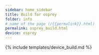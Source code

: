 ```yaml
---
sidebar: home_sidebar
title: Build for osprey
folder: info
# name of the page (/{{permalink}}.html)
permalink: osprey_build.html
device: osprey
---
```

{% include templates/device_build.md %}
